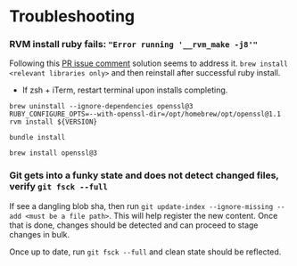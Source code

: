 # Troubleshooting

### RVM install ruby fails: `"Error running '__rvm_make -j8'"`
Following this [PR issue comment](https://github.com/rvm/rvm/issues/5254#issuecomment-1715949173) solution seems to address it. `brew install <relevant libraries only>` and then reinstall after successful ruby install.
* If zsh + iTerm, restart terminal upon installs completing.

```
brew uninstall --ignore-dependencies openssl@3
RUBY_CONFIGURE_OPTS=--with-openssl-dir=/opt/homebrew/opt/openssl@1.1 rvm install ${VERSION}

bundle install

brew install openssl@3
```


### Git gets into a funky state and does not detect changed files, verify `git fsck --full`
If see a dangling blob sha, then run `git update-index --ignore-missing --add <must be a file path>`. This will help register the new content. Once that is done, changes should be detected and can proceed to stage changes in bulk.

Once up to date, run `git fsck --full` and clean state should be reflected.